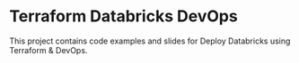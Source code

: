 # Terraform Databricks DevOps

This project contains code examples and slides for Deploy Databricks using Terraform & DevOps.